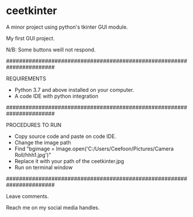 # ceetkinter
A minor project using python's tkinter GUI module.

My first GUI project.

N/B: Some buttons weill not respond.

#######################################################################

REQUIREMENTS
- Python 3.7 and above installed on your computer.
- A code IDE with python integration

#######################################################################

PROCEDURES TO RUN
- Copy source code and paste on code IDE.
- Change the image path 
- Find "bgimage = Image.open('C:/Users/Ceefoon/Pictures/Camera Roll/hhh1.jpg')"
- Replace it with your path of the ceetkinter.jpg
- Run on terminal window

#######################################################################

Leave comments.

Reach me on my social media handles.
